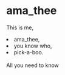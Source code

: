 
# ama_thee
<p>This is me, <br>
  <li> ama_thee, </li>
<li>you know who, </li>
  <li> pick-a-boo.</li> <br>
All you need to know
<a href= 'https://viewer.desygner.com/UAr1p90mSm4'></a>
</p>


